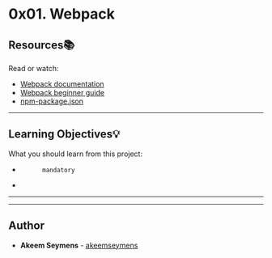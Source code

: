 # 0x01. Webpack

## Resources:books:
Read or watch:
* [Webpack documentation](https://intranet.hbtn.io/rltoken/TcImwGvLM_DqmNKM3t6Y8Q)
* [Webpack beginner guide](https://intranet.hbtn.io/rltoken/VYuJwdBTTT9-siIvHiI6oQ)
* [npm-package.json](https://intranet.hbtn.io/rltoken/S3Ty_wr6sOHF5x0-IB611g)

---
## Learning Objectives:bulb:
What you should learn from this project:


*           mandatory
*         

---
---

## Author
* **Akeem Seymens** - [akeemseymens](github.com/akeemseymens)